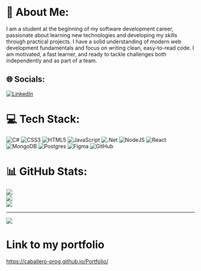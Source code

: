 # 💫 About Me:
I am a student at the beginning of my software development career, passionate about learning new technologies and developing my skills through practical projects. I have a solid understanding of modern web development fundamentals and focus on writing clean, easy-to-read code. I am motivated, a fast learner, and ready to tackle challenges both independently and as part of a team.


## 🌐 Socials:
[![LinkedIn](https://img.shields.io/badge/LinkedIn-%230077B5.svg?logo=linkedin&logoColor=white)](https://linkedin.com/in/leonardo-caballero-dev) 

# 💻 Tech Stack:
![C#](https://img.shields.io/badge/c%23-%23239120.svg?style=for-the-badge&logo=csharp&logoColor=white) ![CSS3](https://img.shields.io/badge/css3-%231572B6.svg?style=for-the-badge&logo=css3&logoColor=white) ![HTML5](https://img.shields.io/badge/html5-%23E34F26.svg?style=for-the-badge&logo=html5&logoColor=white) ![JavaScript](https://img.shields.io/badge/javascript-%23323330.svg?style=for-the-badge&logo=javascript&logoColor=%23F7DF1E) ![.Net](https://img.shields.io/badge/.NET-5C2D91?style=for-the-badge&logo=.net&logoColor=white) ![NodeJS](https://img.shields.io/badge/node.js-6DA55F?style=for-the-badge&logo=node.js&logoColor=white) ![React](https://img.shields.io/badge/react-%2320232a.svg?style=for-the-badge&logo=react&logoColor=%2361DAFB) ![MongoDB](https://img.shields.io/badge/MongoDB-%234ea94b.svg?style=for-the-badge&logo=mongodb&logoColor=white) ![Postgres](https://img.shields.io/badge/postgres-%23316192.svg?style=for-the-badge&logo=postgresql&logoColor=white) ![Figma](https://img.shields.io/badge/figma-%23F24E1E.svg?style=for-the-badge&logo=figma&logoColor=white) ![GitHub](https://img.shields.io/badge/github-%23121011.svg?style=for-the-badge&logo=github&logoColor=white)
# 📊 GitHub Stats:
![](https://github-readme-stats.vercel.app/api?username=LeoBC24&theme=default&hide_border=false&include_all_commits=true&count_private=false)<br/>
![](https://nirzak-streak-stats.vercel.app/?user=LeoBC24&theme=default&hide_border=false)<br/>
![](https://github-readme-stats.vercel.app/api/top-langs/?username=LeoBC24&theme=default&hide_border=false&include_all_commits=true&count_private=false&layout=compact)

---
[![](https://visitcount.itsvg.in/api?id=LeoBC24&icon=0&color=1)](https://visitcount.itsvg.in)

<!-- Proudly created with GPRM ( https://gprm.itsvg.in ) -->

# Link to my portfolio
https://caballero-prog.github.io/Portfolio/
